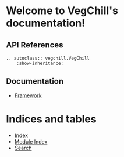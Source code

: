 # Welcome to VegChill's documentation!

## API References
```eval_rst
.. autoclass:: vegchill.VegChill
    :show-inheritance:
```

## Documentation
* [Framework](framework.md#)

# Indices and tables
* [Index](genindex.html)
* [Module Index](modindex.html)
* [Search](search.html)
